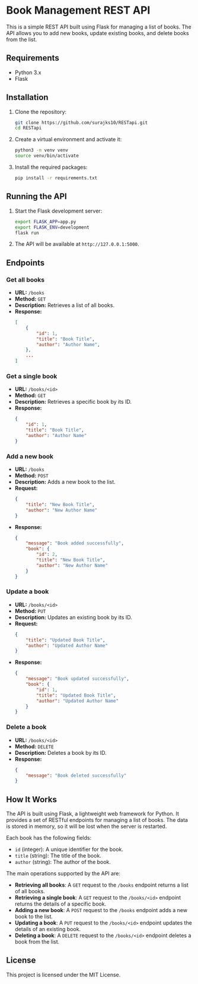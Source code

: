 # Book Management REST API

This is a simple REST API built using Flask for managing a list of books. The API allows you to add new books, update existing books, and delete books from the list.

## Requirements

- Python 3.x
- Flask

## Installation

1. Clone the repository:

    ```bash
    git clone https://github.com/surajks10/RESTapi.git
    cd RESTapi
    ```

2. Create a virtual environment and activate it:

    ```bash
    python3 -m venv venv
    source venv/bin/activate
    ```

3. Install the required packages:

    ```bash
    pip install -r requirements.txt
    ```

## Running the API

1. Start the Flask development server:

    ```bash
    export FLASK_APP=app.py
    export FLASK_ENV=development
    flask run
    ```

2. The API will be available at `http://127.0.0.1:5000`.

## Endpoints

### Get all books

- **URL:** `/books`
- **Method:** `GET`
- **Description:** Retrieves a list of all books.
- **Response:**
    ```json
    [
        {
            "id": 1,
            "title": "Book Title",
            "author": "Author Name",
        },
        ...
    ]
    ```

### Get a single book

- **URL:** `/books/<id>`
- **Method:** `GET`
- **Description:** Retrieves a specific book by its ID.
- **Response:**
    ```json
    {
        "id": 1,
        "title": "Book Title",
        "author": "Author Name"
    }
    ```

### Add a new book

- **URL:** `/books`
- **Method:** `POST`
- **Description:** Adds a new book to the list.
- **Request:**
    ```json
    {
        "title": "New Book Title",
        "author": "New Author Name"
    }
    ```
- **Response:**
    ```json
    {
        "message": "Book added successfully",
        "book": {
            "id": 2,
            "title": "New Book Title",
            "author": "New Author Name"
        }
    }
    ```

### Update a book

- **URL:** `/books/<id>`
- **Method:** `PUT`
- **Description:** Updates an existing book by its ID.
- **Request:**
    ```json
    {
        "title": "Updated Book Title",
        "author": "Updated Author Name"
    }
    ```
- **Response:**
    ```json
    {
        "message": "Book updated successfully",
        "book": {
            "id": 1,
            "title": "Updated Book Title",
            "author": "Updated Author Name"
        }
    }
    ```

### Delete a book

- **URL:** `/books/<id>`
- **Method:** `DELETE`
- **Description:** Deletes a book by its ID.
- **Response:**
    ```json
    {
        "message": "Book deleted successfully"
    }
    ```

## How It Works

The API is built using Flask, a lightweight web framework for Python. It provides a set of RESTful endpoints for managing a list of books. The data is stored in memory, so it will be lost when the server is restarted.

Each book has the following fields:
- `id` (integer): A unique identifier for the book.
- `title` (string): The title of the book.
- `author` (string): The author of the book.

The main operations supported by the API are:
- **Retrieving all books**: A `GET` request to the `/books` endpoint returns a list of all books.
- **Retrieving a single book**: A `GET` request to the `/books/<id>` endpoint returns the details of a specific book.
- **Adding a new book**: A `POST` request to the `/books` endpoint adds a new book to the list.
- **Updating a book**: A `PUT` request to the `/books/<id>` endpoint updates the details of an existing book.
- **Deleting a book**: A `DELETE` request to the `/books/<id>` endpoint deletes a book from the list.

## License

This project is licensed under the MIT License.
